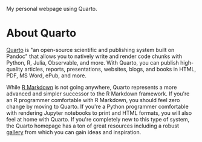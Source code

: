 My personal webpage using Quarto.

# About Quarto

[Quarto](https://quarto.org/) is "an open-source scientific and publishing system built on Pandoc" that allows you to natively write and render code chunks with Python, R, Julia, Observable, and more. With Quarto, you can publish high-quality articles, reports, presentations, websites, blogs, and books in HTML, PDF, MS Word, ePub, and more.

While [R Markdown](https://rmarkdown.rstudio.com/) is not going anywhere, Quarto represents a more advanced and simpler successor to the R Markdown framework. If you're an R programmer comfortable with R Markdown, you should feel zero change by moving to Quarto. If you're a Python programmer comfortable with rendering Jupyter notebooks to print and HTML formats, you will also feel at home with Quarto. If you're completely new to this type of system, the Quarto homepage has a ton of great resources including a robust [gallery](https://quarto.org/docs/gallery/) from which you can gain ideas and inspiration.